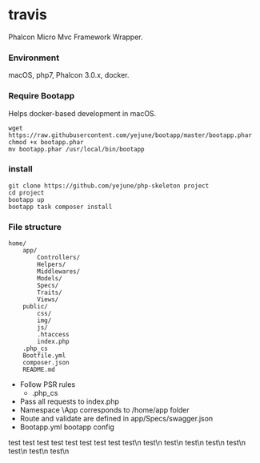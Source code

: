 # travis

Phalcon Micro Mvc Framework Wrapper.

### Environment
macOS, php7, Phalcon 3.0.x, docker.

### Require Bootapp

Helps docker-based development in macOS.

```
wget https://raw.githubusercontent.com/yejune/bootapp/master/bootapp.phar
chmod +x bootapp.phar
mv bootapp.phar /usr/local/bin/bootapp
```

### install

```
git clone https://github.com/yejune/php-skeleton project
cd project
bootapp up
bootapp task composer install
```

### File structure

```
home/
    app/
        Controllers/
        Helpers/
        Middlewares/
        Models/
        Specs/
        Traits/
        Views/
    public/
        css/
        img/
        js/
        .htaccess
        index.php
    .php_cs
    Bootfile.yml
    composer.json
    README.md
```

-   Follow PSR rules
    -   .php_cs
-   Pass all requests to index.php
-   Namespace \App corresponds to /home/app folder
-   Route and validate are defined in app/Specs/swagger.json
-   Bootapp.yml bootapp config

test
test
test
test
test
test
test
test
test\n
test\n
test\n
test\n
test\n
test\n
test\n
test\n
test\n
